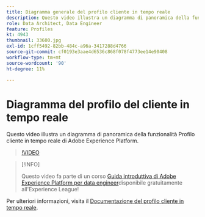 ```yaml
---
title: Diagramma generale del profilo cliente in tempo reale
description: Questo video illustra un diagramma di panoramica della funzionalità Profilo cliente in tempo reale di Adobe Experience Platform.
role: Data Architect, Data Engineer
feature: Profiles
kt: 4943
thumbnail: 33600.jpg
exl-id: 1cff5492-82bb-484c-a96a-3417288d4766
source-git-commit: cf0193e3aae4d6536c868f078f4773ee14e90408
workflow-type: tm+mt
source-wordcount: '90'
ht-degree: 11%

---
```


# Diagramma del profilo del cliente in tempo reale

Questo video illustra un diagramma di panoramica della funzionalità Profilo cliente in tempo reale di Adobe Experience Platform.

>[!VIDEO](https://video.tv.adobe.com/v/33600?quality=12&learn=on)

>[!INFO]
>
> Questo video fa parte di un corso [Guida introduttiva di Adobe Experience Platform per data engineer](https://experienceleague.adobe.com/?recommended=ExperiencePlatform-D-1-2020.2)disponibile gratuitamente all&#39;Experience League!

Per ulteriori informazioni, visita il [Documentazione del profilo cliente in tempo reale](https://experienceleague.adobe.com/docs/experience-platform/profile/home.html?lang=it).

